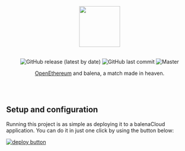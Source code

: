 <div align="center">
  <img height="110" src="https://raw.githubusercontent.com/balena-io-playground/balena-openethereum/master/logo.jpg">
  <br>
  <br>

![GitHub release (latest by date)](https://img.shields.io/github/v/release/balena-io-playground/balena-openethereum)
![GitHub last commit](https://img.shields.io/github/last-commit/balena-io-playground/balena-openethereum)
![Master](https://github.com/balena-io-playground/balena-openethereum/actions/workflows/unit.yml/badge.svg?branch=master)

  <p>
  <a href="https://openethereum.github.io/">OpenEthereum</a> and balena, a match made in heaven.
  </p>
  <br>
  <br>
</div>

## Setup and configuration

Running this project is as simple as deploying it to a balenaCloud application. You can do it in just one click by using the button below:

[![deploy button](https://balena.io/deploy.svg)](https://dashboard.balena-cloud.com/deploy?repoUrl=https://github.com/balena-io-playground/balena-openethereum&defaultDeviceType=raspberrypi4-64)
